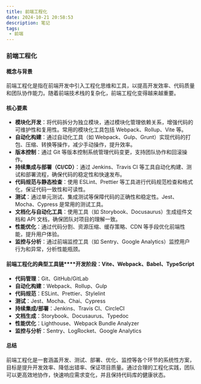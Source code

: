 ```yaml
---
title: 前端工程化
date: 2024-10-21 20:58:53
description: 笔记
tags:
 - 前端
---
```


### **前端工程化**

#### **概念与背景**

前端工程化是指在前端开发中引入工程化思维和工具，以提高开发效率、代码质量和团队协作能力。随着前端技术栈的复杂化，前端工程化变得越来越重要。

#### **核心要素**

- **模块化开发**：将代码拆分为独立模块，通过模块化管理依赖关系，增强代码的可维护性和复用性。常用的模块化工具包括 Webpack、Rollup、Vite 等。
- **自动化构建**：通过自动化工具（如 Webpack、Gulp、Grunt）实现代码的打包、压缩、转换等操作，减少手动操作，提升效率。
- **版本控制**：通过 Git 等版本控制系统管理代码变更，支持团队协作和回滚操作。
- **持续集成与部署（CI/CD）**：通过 Jenkins、Travis CI 等工具自动化构建、测试和部署流程，确保代码的稳定性和快速发布。
- **代码规范与静态检查**：使用 ESLint、Prettier 等工具进行代码规范检查和格式化，保证代码一致性和可读性。
- **测试**：通过单元测试、集成测试等保障代码的正确性和稳定性。Jest、Mocha、Cypress 是常用的测试工具。
- **文档化与自动化工具**：使用工具（如 Storybook、Docusaurus）生成组件文档和 API 文档，确保团队对项目的理解一致。
- **性能优化**：通过代码分割、资源压缩、缓存策略、CDN 等手段优化前端性能，提升用户体验。
- **监控与分析**：通过前端监控工具（如 Sentry、Google Analytics）监控用户行为和异常，分析性能瓶颈。

#### **前端工程化的典型工具链****开发阶段**：Vite、Webpack、Babel、TypeScript

- **代码管理**：Git、GitHub/GitLab
- **自动化构建**：Webpack、Rollup、Gulp
- **代码规范**：ESLint、Prettier、Stylelint
- **测试**：Jest、Mocha、Chai、Cypress
- **持续集成/部署**：Jenkins、Travis CI、CircleCI
- **文档生成**：Storybook、Docusaurus、Typedoc
- **性能优化**：Lighthouse、Webpack Bundle Analyzer
- **监控与分析**：Sentry、LogRocket、Google Analytics

#### **总结**

前端工程化是一套涵盖开发、测试、部署、优化、监控等各个环节的系统性方案，目标是提升开发效率、降低出错率、保证项目质量。通过合理的工程化实践，团队可以更高效地协作，快速响应需求变化，并且保持代码库的健康状态。